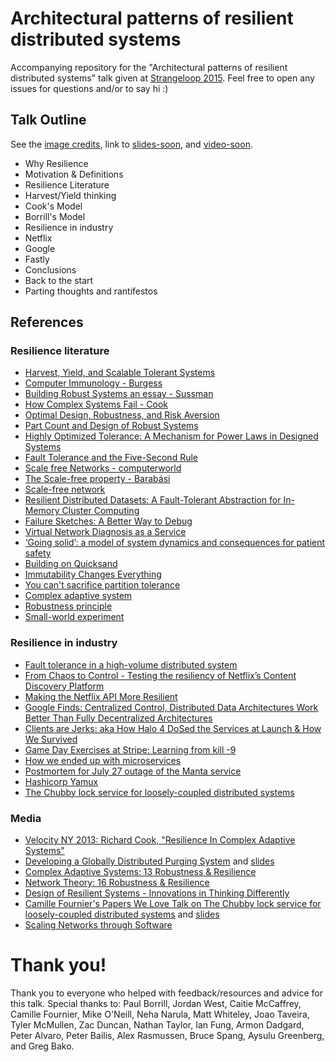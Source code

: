 # Architectural patterns of resilient distributed systems

Accompanying repository for the "Architectural patterns of resilient distributed systems" talk given at [Strangeloop 2015](http://www.thestrangeloop.com/2015/sessions.html). Feel free to open any issues for questions and/or to say hi :)

## Talk Outline
See the [image credits](credits.md), link to [slides-soon](#), and [video-soon](#).

* Why Resilience
 * Motivation & Definitions
* Resilience Literature
 * Harvest/Yield thinking
 * Cook's Model
 * Borrill's Model
* Resilience in industry
 * Netflix
 * Google
 * Fastly
* Conclusions
 * Back to the start
 * Parting thoughts and rantifestos

## References

### Resilience literature
* [Harvest, Yield, and Scalable Tolerant Systems](http://citeseerx.ist.psu.edu/viewdoc/download?doi=10.1.1.24.3690&rep=rep1&type=pdf)
* [Computer Immunology - Burgess](http://people.scs.carleton.ca/~soma/biosec/readings/burgess-immunology.pdf)
* [Building Robust Systems an essay - Sussman](http://groups.csail.mit.edu/mac/users/gjs/6.945/readings/robust-systems.pdf)
* [How Complex Systems Fail - Cook](http://web.mit.edu/2.75/resources/random/How%20Complex%20Systems%20Fail.pdf)
* [Optimal Design, Robustness, and Risk Aversion](http://tuvalu.santafe.edu/~jdf/papers/optimal.pdf)
* [Part Count and Design of Robust Systems](http://meche.mit.edu/documents/danfrey/danfrey_partcount.pdf)
* [Highly Optimized Tolerance: A Mechanism for Power Laws in Designed Systems](http://snap.stanford.edu/class/cs224w-readings/carlson99tolerance.pdf)
* [Fault Tolerance and the Five-Second Rule](https://www.usenix.org/system/files/conference/hotos15/hotos15-paper-chen_ang.pdf)
* [Scale free Networks - computerworld](http://www.computerworld.com/article/2579374/networking/scale-free-networks.html)
* [The Scale-free property - Barabási](http://barabasilab.neu.edu/networksciencebook/download/network_science_december_ch4_2013.pdf)
* [Scale-free network](https://en.wikipedia.org/wiki/Scale-free_network)
* [Resilient Distributed Datasets: A Fault-Tolerant Abstraction for In-Memory Cluster Computing](https://www.cs.berkeley.edu/~matei/papers/2012/nsdi_spark.pdf)
* [Failure Sketches: A Better Way to Debug](https://www.usenix.org/conference/hotos15/workshop-program/presentation/kasikci)
* [Virtual Network Diagnosis as a Service](https://research.facebook.com/publications/616093585136896/virtual-network-diagnosis-as-a-service/)
* [‘Going solid’: a model of system dynamics and consequences for patient safety](http://www.ncbi.nlm.nih.gov/pmc/articles/PMC1743994/pdf/v014p00130.pdf)
* [Building on Quicksand](http://db.cs.berkeley.edu/cs286/papers/quicksand-cidr2009.pdf)
* [Immutability Changes Everything](http://www.cidrdb.org/cidr2015/Papers/CIDR15_Paper16.pdf)
* [You can't sacrifice partition tolerance](http://codahale.com/you-cant-sacrifice-partition-tolerance/)
* [Complex adaptive system](https://en.wikipedia.org/wiki/Complex_adaptive_system)
* [Robustness principle](https://en.wikipedia.org/wiki/Robustness_principle)
* [Small-world experiment](https://en.wikipedia.org/wiki/Small-world_experiment)

### Resilience in industry
* [Fault tolerance in a high-volume distributed system](http://techblog.netflix.com/2012/02/fault-tolerance-in-high-volume.html)
* [From Chaos to Control - Testing the resiliency of Netflix’s Content Discovery Platform](http://techblog.netflix.com/2015/08/from-chaos-to-control-testing.html)
* [Making the Netflix API More Resilient](http://techblog.netflix.com/2011/12/making-netflix-api-more-resilient.html)
* [Google Finds: Centralized Control, Distributed Data Architectures Work Better Than Fully Decentralized Architectures](http://highscalability.com/blog/2014/4/7/google-finds-centralized-control-distributed-data-architectu.html)
* [Clients are Jerks: aka How Halo 4 DoSed the Services at Launch & How We Survived](http://caitiem.com/2015/06/23/clients-are-jerks-aka-how-halo-4-dosed-the-services-at-launch-how-we-survived/)
* [Game Day Exercises at Stripe: Learning from kill -9](https://stripe.com/blog/game-day-exercises-at-stripe)
* [How we ended up with microservices](http://philcalcado.com/2015/09/08/how_we_ended_up_with_microservices.html)
* [Postmortem for July 27 outage of the Manta service](https://www.joyent.com/blog/manta-postmortem-7-27-2015)
* [Hashicorp Yamux](https://github.com/hashicorp/yamux)
* [The Chubby lock service for loosely-coupled distributed systems](http://static.googleusercontent.com/media/research.google.com/en//archive/chubby-osdi06.pdf)

### Media
* [Velocity NY 2013:   Richard Cook, "Resilience In Complex Adaptive Systems"](https://www.youtube.com/watch?v=PGLYEDpNu60&feature=youtu.be)
* [Developing a Globally Distributed Purging System](https://www.youtube.com/watch?v=HfO_6bKsy_g) and [slides](https://speakerdeck.com/brucespang/papers-prototypes-and-production-developing-a-globally-distributed-purging-system)
* [Complex Adaptive Systems: 13 Robustness & Resilience](https://www.youtube.com/watch?v=HOTWIPmkdzo)
* [Network Theory: 16 Robustness & Resilience](https://www.youtube.com/watch?v=_ztNkmDg0mw)
* [Design of Resilient Systems - Innovations in Thinking Differently](https://www.youtube.com/watch?v=nV52yh6GDMg)
* [Camille Fournier's Papers We Love Talk on The Chubby lock service for loosely-coupled distributed systems](https://www.youtube.com/watch?v=PqItueBaiRg) and [slides](https://speakerdeck.com/hakka_labs/the-chubby-lock-service-for-loosely-coupled-distributed-systems)
* [Scaling Networks through Software](https://www.usenix.org/conference/srecon15/program/presentation/taveira)

# Thank you!
Thank you to everyone who helped with feedback/resources and advice for this talk. Special thanks to: Paul Borrill, Jordan West, Caitie McCaffrey, Camille Fournier, Mike O'Neill, Neha Narula, Matt Whiteley, Joao Taveira, Tyler McMullen, Zac Duncan, Nathan Taylor, Ian Fung, Armon Dadgard, Peter Alvaro, Peter Bailis, Alex Rasmussen, Bruce Spang, Aysulu Greenberg, and Greg Bako.

